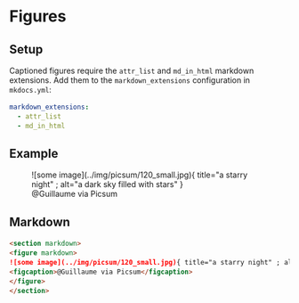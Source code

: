 # Figures
## Setup

Captioned figures require the `attr_list` and `md_in_html` markdown extensions.  Add them to the `markdown_extensions` configuration in `mkdocs.yml`:

```yaml
markdown_extensions:
  - attr_list
  - md_in_html
```

## Example

<section markdown>
<figure markdown>
![some image](../img/picsum/120_small.jpg){ title="a starry night" ; alt="a dark sky filled with stars" }
<figcaption>@Guillaume via Picsum</figcaption>
</figure>
</section>


## Markdown

```markdown
<section markdown>
<figure markdown>
![some image](../img/picsum/120_small.jpg){ title="a starry night" ; alt="a dark sky filled with stars" }
<figcaption>@Guillaume via Picsum</figcaption>
</figure>
</section>
```



